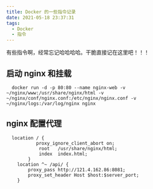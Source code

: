 ```yaml
---
title: Docker 的一些指令记录
date: 2021-05-18 23:37:31
tags: 
  - Docker
  - 指令
---
```


有些指令啊，经常忘记哈哈哈哈。干脆直接记在这里吧！！！

## 启动 nginx 和挂载

``` shell
  docker run -d -p 80:80 --name nginx-web -v ~/nginx/www:/usr/share/nginx/html -v ~/nginx/conf/nginx.conf:/etc/nginx/nginx.conf -v ~/nginx/logs:/var/log/nginx nginx
```

## nginx 配置代理

``` shell
  location / {
           proxy_ignore_client_abort on;
            root   /usr/share/nginx/html;
            index  index.html;
        }
    location ^~ /api/ {
        proxy_pass http://121.4.162.86:8081;
        proxy_set_header Host $host:$server_port;
    }

```
